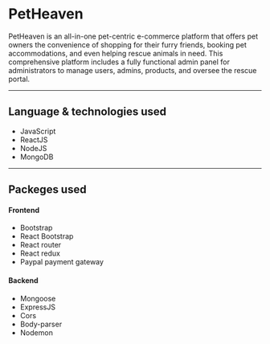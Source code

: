 # **PetHeaven**

PetHeaven is an all-in-one pet-centric e-commerce platform that offers pet owners the convenience of shopping for their furry friends, booking pet accommodations, and even helping rescue animals in need. This comprehensive platform includes a fully functional admin panel for administrators to manage users, admins, products, and oversee the rescue portal. 

---
## **Language & technologies used**
* JavaScript
* ReactJS
* NodeJS
* MongoDB

---

## **Packeges used**

#### Frontend
* Bootstrap
* React Bootstrap
* React router
* React redux
* Paypal payment gateway

#### Backend
* Mongoose
* ExpressJS
* Cors
* Body-parser
* Nodemon
